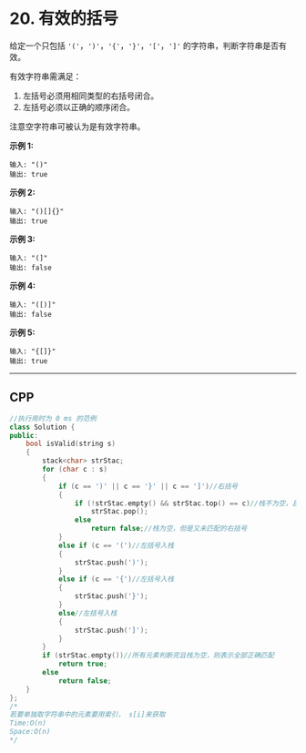 # 20. 有效的括号

给定一个只包括 `'('`，`')'`，`'{'`，`'}'`，`'['`，`']'` 的字符串，判断字符串是否有效。

有效字符串需满足：

1. 左括号必须用相同类型的右括号闭合。
2. 左括号必须以正确的顺序闭合。

注意空字符串可被认为是有效字符串。

**示例 1:**

```
输入: "()"
输出: true
```

**示例 2:**

```
输入: "()[]{}"
输出: true
```

**示例 3:**

```
输入: "(]"
输出: false
```

**示例 4:**

```
输入: "([)]"
输出: false
```

**示例 5:**

```
输入: "{[]}"
输出: true
```

***

## CPP

```cpp
//执行用时为 0 ms 的范例
class Solution {
public:
    bool isValid(string s)
    {
        stack<char> strStac;
        for (char c : s)
        {
            if (c == ')' || c == '}' || c == ']')//右括号
            {
                if (!strStac.empty() && strStac.top() == c)//栈不为空，且为右括号入栈
                    strStac.pop();
                else
                    return false;//栈为空，但是又未匹配的右括号
            }
            else if (c == '(')//左括号入栈
            {
                strStac.push(')');
            }
            else if (c == '{')//左括号入栈
            {
                strStac.push('}');
            }
            else//左括号入栈
            {
                strStac.push(']');
            }                                    
        }
        if (strStac.empty())//所有元素判断完且栈为空，则表示全部正确匹配
            return true;
        else
            return false;                
    }
};
/*
若要单独取字符串中的元素要用索引， s[i]来获取
Time:O(n)
Space:O(n)
*/
```

